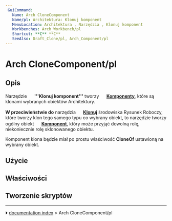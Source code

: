 ```yaml
---
 GuiCommand:
   Name: Arch CloneComponent
   Name/pl: Architektura: Klonuj komponent
   MenuLocation: Architektura , Narzędzia , Klonuj komponent
   Workbenches: Arch_Workbench/pl
   Shortcut: **C** **C‏‎**
   SeeAlso: Draft_Clone/pl, Arch_Component/pl
---
```


# Arch CloneComponent/pl



## Opis

Narzędzie **<img src="images/Arch_CloneComponent.svg" width=16px> '''Klonuj komponent'''** tworzy **<img src="images/Arch_Component.svg" width=16px> [Komponenty](Arch_Component/pl.md)**, które są klonami wybranych obiektów Architektury.

**W przeciwieństwie do** narzędzia **<img src="images/Draft_Clone.svg" width=16px> [Klonuj](Draft_Clone/pl.md)** środowiska Rysunek Roboczy, które tworzy klon tego samego typu co wybrany obiekt, to narzędzie tworzy ogólny obiekt **<img src="images/Arch_Component.svg" width=16px> [Komponent](Arch_Component/pl.md)**, który może przyjąć dowolną rolę, niekoniecznie rolę sklonowanego obiektu.

Komponent klona będzie miał po prostu właściwość **CloneOf** ustawioną na wybrany obiekt.



## Użycie



## Właściwości



## Tworzenie skryptów



---
⏵ [documentation index](../README.md) > Arch CloneComponent/pl
